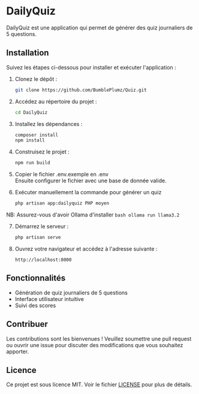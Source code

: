 # DailyQuiz

DailyQuiz est une application qui permet de générer des quiz journaliers de 5 questions.

## Installation

Suivez les étapes ci-dessous pour installer et exécuter l'application :

1. Clonez le dépôt :
    ```bash
    git clone https://github.com/BumblePlumz/Quiz.git
    ```

2. Accédez au répertoire du projet :
    ```bash
    cd DailyQuiz
    ```

3. Installez les dépendances :
    ```bash
    composer install
    npm install
    ```

4. Construisez le projet :
    ```bash
    npm run build
    ```

5. Copier le fichier .env.exemple en .env  
Ensuite configurer le fichier avec une base de donnée valide.  

6. Exécuter manuellement la commande pour générer un quiz 
    ```bash
    php artisan app:dailyquiz PHP moyen
    ```
NB: Assurez-vous d'avoir Ollama d'installer
    ```bash
    ollama run llama3.2
    ```

7. Démarrez le serveur :
    ```bash
    php artisan serve
    ```

8. Ouvrez votre navigateur et accédez à l'adresse suivante :
    ```
    http://localhost:8000
    ```

## Fonctionnalités

- Génération de quiz journaliers de 5 questions
- Interface utilisateur intuitive
- Suivi des scores

## Contribuer

Les contributions sont les bienvenues ! Veuillez soumettre une pull request ou ouvrir une issue pour discuter des modifications que vous souhaitez apporter.

## Licence

Ce projet est sous licence MIT. Voir le fichier [LICENSE](LICENSE) pour plus de détails.